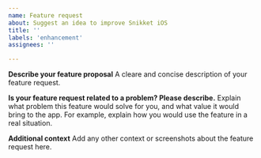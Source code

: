 ```yaml
---
name: Feature request
about: Suggest an idea to improve Snikket iOS
title: ''
labels: 'enhancement'
assignees: ''

---
```


**Describe your feature proposal**
A cleare and concise description of your feature request.

**Is your feature request related to a problem? Please describe.**
Explain what problem this feature would solve for you, and what value it would
bring to the app. For example, explain how you would use the feature in a real
situation.

**Additional context**
Add any other context or screenshots about the feature request here.
